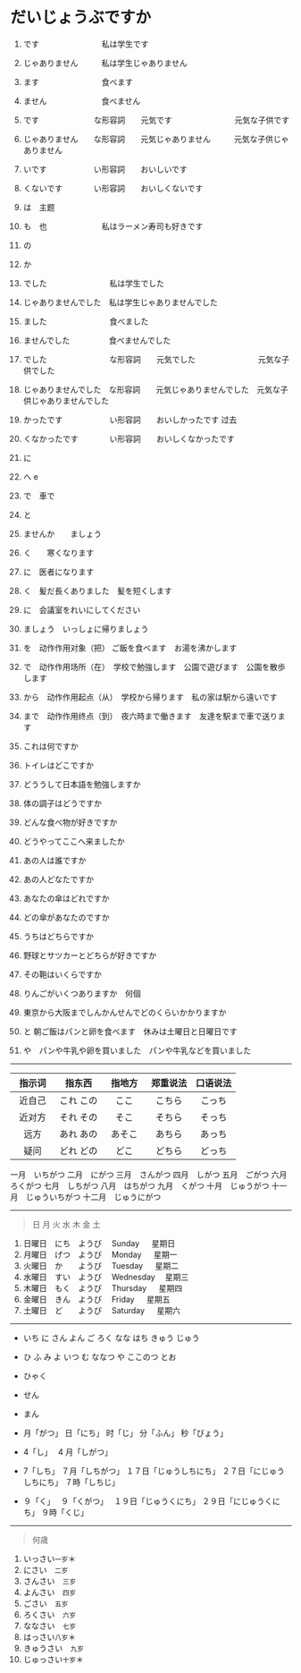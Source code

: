 # だいじょうぶですか

1. です　　　　　　　　私は学生です
2. じゃありません　　　私は学生じゃありません

3. ます　　　　　　　　食べます
4. ません　　　　　　　食べません

5. です　　　　　　　な形容詞　　元気です　　　　　　　　元気な子供です
6. じゃありません　　な形容詞　　元気じゃありません　　　元気な子供じゃありません

7. いです　　　　　　い形容詞　　おいしいです
8. くないです　　　　い形容詞　　おいしくないです

9. は　主题

10. も　也　　　　　　　私はラーメン寿司も好きです

11. の

12. か

13. でした　　　　　　　　私は学生でした
14. じゃありませんでした　私は学生じゃありませんでした

15. ました　　　　　　　　食べました
16. ませんでした　　　　　食べませんでした

17. でした　　　　　　　　な形容詞　　元気でした　　　　　　　　元気な子供でした
18. じゃありませんでした　な形容詞　　元気じゃありませんでした　元気な子供じゃありませんでした

19. かったです　　　　　　い形容詞　　おいしかったです 过去
20. くなかったです　　　　い形容詞　　おいしくなかったです

21. に

22. へ e

23. で　車で

24. と

25. ませんか　　ましょう

26. く　　寒くなります
27. に　医者になります

28. く　髪だ長くありました　髪を短くします
29. に　会議室をれいにしてください

30. ましょう　いっしょに帰りましょう

31. を　动作作用对象（把） ご飯を食べます　お湯を沸かします

32. で　动作作用场所（在）　学校で勉強します　公園で遊びます　公園を散歩します

33. から　动作作用起点（从）　学校から帰ります　私の家は駅から遠いです

34. まで　动作作用终点（到）　夜六時まで働きます　友達を駅まで車で送ります

35. これは何ですか
36. トイレはどこですか
37. どううして日本語を勉強しますか
38. 体の調子はどうですか
39. どんな食べ物が好きですか
40. どうやってここへ来ましたか
41. あの人は誰ですか
42. あの人どなたですか
43. あなたの傘はどれですか
44. どの傘があなたのですか
45. うちはどちらですか
46. 野球とサツカーとどちらが好きですか
47. その鞄はいくらですか
48. りんごがいくつありますか　何個
49. 東京から大阪までしんかんせんでどのくらいかかりますか

50. と 朝ご飯はパンと卵を食べます　休みは土曜日と日曜日です

51. や　パンや牛乳や卵を買いました　パンや牛乳などを買いました

---

| 指示词　 |  指东西   | 指地方　 | 郑重说法 | 口语说法 |
| :------: | :-------: | :------: | :------: | :------: |
|  近自己  | これ この |   ここ   |  こちら  |  こっち  |
|  近对方  | それ その |   そこ   |  そちら  |  そっち  |
|   远方   | あれ あの |  あそこ  |  あちら  |  あっち  |
|   疑问   | どれ どの |   どこ   |  どちら  |  どっち  |

一月　いちがつ
二月　にがつ
三月　さんがつ
四月　しがつ
五月　ごがつ
六月　ろくがつ
七月　しちがつ
八月　はちがつ
九月　くがつ
十月　じゅうがつ
十一月　じゅういちがつ
十二月　じゅうにがつ

---

> 日 月 火 水 木 金 土

1. 日曜日　にち　ようび　 Sunday 　 星期日
2. 月曜日　げつ　ようび　 Monday 　 星期一
3. 火曜日　か　　ようび　 Tuesday 　 星期二
4. 水曜日　すい　ようび　 Wednesday 　星期三
5. 木曜日　もく　ようび　 Thursday 　 星期四
6. 金曜日　きん　ようび　 Friday 　 星期五
7. 土曜日　ど　　ようび　 Saturday 　 星期六

---

- いち に さん よん ご ろく なな はち きゅう じゅう
- ひ ふ み よ いつ む ななつ や ここのつ とお
- ひゃく
- せん
- まん

- 月「がつ」 日「にち」 时「じ」 分「ふん」 秒「びょう」

- 4「し」　 4 月「しがつ」

- 7「しち」 ７月「しちがつ」 １７日「じゅうしちにち」 ２７日「にじゅうしちにち」 ７時「しちじ」

- ９「く」　 ９「くがつ」　 １９日「じゅうくにち」 ２９日「にじゅうくにち」 ９時「くじ」

---

> 何歳

1. いっさい`一岁`＊
2. にさい　`二岁`
3. さんさい　`三岁`
4. よんさい　`四岁`
5. ごさい　`五岁`
6. ろくさい　`六岁`
7. ななさい　`七岁`
8. はっさい`八岁`＊
9. きゅうさい　`九岁`
10. じゅっさい`十岁`＊
